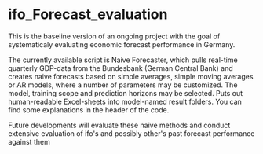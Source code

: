 # ifo_Forecast_evaluation

This is the baseline version of an ongoing project with the goal of systematicaly evaluating economic forecast performance in Germany.

The currently available script is Naive Forecaster, which pulls real-time quarterly GDP-data from the Bundesbank (German Central Bank) and creates naive forecasts based on simple averages, simple moving averages or AR models, where a number of parameters may be customized. The model, training scope and prediction horizons may be selected. Puts out human-readable Excel-sheets into model-named result folders. You can find some explanations in the header of the code.

Future developments will evaluate these naive methods and conduct extensive evaluation of ifo's and possibly other's past forecast performance against them
